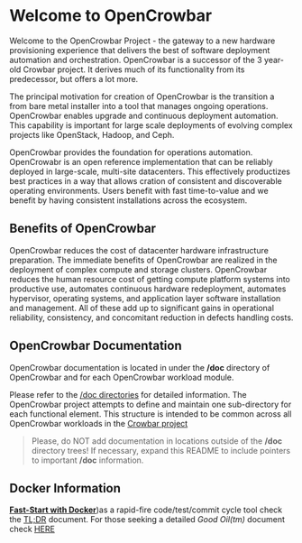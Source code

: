 # Welcome to OpenCrowbar

Welcome to the OpenCrowbar Project - the gateway to a new hardware provisioning experience that delivers the best of software deployment automation and orchestration. OpenCrowbar is a successor of the 3 year-old Crowbar project. It derives much of its functionality from its predecessor, but offers a lot more.

The principal motivation for creation of OpenCrowbar is the transition a from bare metal installer into a tool that manages ongoing operations.  OpenCrowbar enables upgrade and continuous deployment automation. This capability is important for large scale deployments of evolving complex projects like OpenStack, Hadoop, and Ceph.

OpenCrowbar provides the foundation for operations automation. OpenCrowabr is an open reference implementation that can be reliably deployed in large-scale, multi-site datacenters.  This effectively productizes best practices in a way that allows cration of consistent and discoverable operating environments.  Users benefit with fast time-to-value and we benefit by having consistent installations across the ecosystem.  

## Benefits of OpenCrowbar
OpenCrowbar reduces the cost of datacenter hardware infrastructure preparation. The immediate benefits of OpenCrowbar are realized in the deployment of complex compute and storage clusters. OpenCrowbar reduces the human resource cost of getting compute platform systems into productive use, automates continuous hardware redeployment, automates hypervisor, operating systems, and application layer software installation and management. All of these add up to significant gains in operational reliability, consistency, and concomitant reduction in defects handling costs.

## OpenCrowbar Documentation
OpenCrowbar documentation is located in under the **/doc** directory of OpenCrowbar and for each OpenCrowbar workload module.

Please refer to the [/doc directories](/doc/Index.md) for detailed information.  The OpenCrowbar project attempts to define and maintain one sub-directory for each functional element.  This structure is intended to be common across all OpenCrowbar workloads in the [Crowbar project](https://github.com/opencrowbar/)

> Please, do NOT add documentation in locations outside of the  **/doc** directory trees!  If necessary, expand this README to include pointers to important **/doc** information.

## Docker Information
[**Fast-Start with Docker**](/doc/development-guides/dev-systems/docker/Docker-TLDR.md))as a rapid-fire code/test/commit cycle tool check the [TL;DR](/doc/development-guides/dev-systems/docker/Docker-TLDR.md) document. For those seeking a detailed *_Good Oil(tm)_*  document check [HERE](/doc/development-guides/dev-systems/docker/docker-admin.md)
